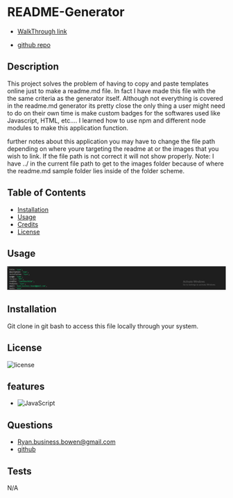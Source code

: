 # README-Generator
- [WalkThrough link](https://youtu.be/qfiW5Khsq-s)

- [github repo](https://github.com/RyanTheScholar/README-Generator)

## Description

This project solves the problem of having to copy and paste templates online just to make a readme.md file. In fact I have made this file with the the same criteria as the generator itself.
Although not everything is covered in the readme.md generator its pretty close the only thing a user might need to do on their own time is make custom badges for the softwares used like Javascript, HTML, etc.... I learned how to use npm and different node modules to make this application function.

further notes about this application you may have to change the file path depending on where youre targeting the readme at or the images that you wish to link. If the file path is not correct it will not show properly. Note: I have ../ in the current file path to get to the images folder because of where the readme.md sample folder lies inside of the folder scheme.

## Table of Contents
  - [Installation](#installation)
  - [Usage](#usage)
  - [Credits](#credits)
  - [License](#license)
## Usage

  ![website](./images/pic.png)

## Installation
Git clone in git bash to access this file locally through your system.
## License

  ![license](https://img.shields.io/badge/License-None-blue)

## features

- ![JavaScript](https://img.shields.io/badge/100%-JavaScript-yellow)

## Questions

  - Ryan.business.bowen@gmail.com
  - [github](https://github.com/RyanTheScholar)
  
## Tests
N/A